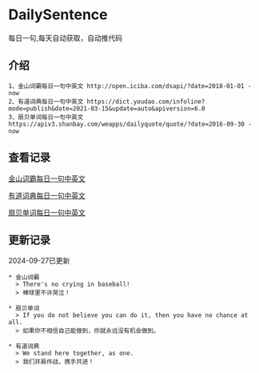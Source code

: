 # DailySentence

每日一句,每天自动获取，自动推代码

## 介绍

```
1、金山词霸每日一句中英文 http://open.iciba.com/dsapi/?date=2018-01-01 - now
2、有道词典每日一句中英文 https://dict.youdao.com/infoline?mode=publish&date=2021-03-15&update=auto&apiversion=6.0
3、扇贝单词每日一句中英文 https://apiv3.shanbay.com/weapps/dailyquote/quote/?date=2016-09-30 - now
```

## 查看记录

[金山词霸每日一句中英文](./data/iciba/)

[有道词典每日一句中英文](./data/youdao/)

[扇贝单词每日一句中英文](./data/shanbay/)

## 更新记录
2024-09-27已更新 
```
* 金山词霸
  > There's no crying in baseball!
  > 棒球里不许哭泣！

* 扇贝单词
  > If you do not believe you can do it, then you have no chance at all.
  > 如果你不相信自己能做到，你就永远没有机会做到。

* 有道词典
  > We stand here together, as one.
  > 我们并肩作战，携手共进！

```
